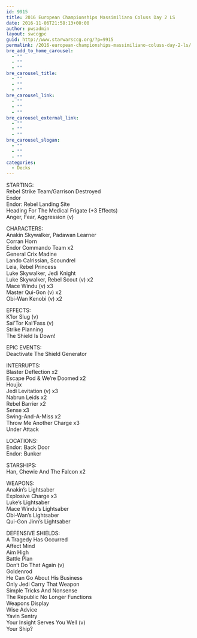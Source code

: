 ```yaml
---
id: 9915
title: 2016 European Championships Massimiliano Coluss Day 2 LS
date: 2016-11-06T21:58:13+00:00
author: pwsadmin
layout: swccgpc
guid: http://www.starwarsccg.org/?p=9915
permalink: /2016-european-championships-massimiliano-coluss-day-2-ls/
bre_add_to_home_carousel:
  - ""
  - ""
  - ""
bre_carousel_title:
  - ""
  - ""
  - ""
bre_carousel_link:
  - ""
  - ""
  - ""
bre_carousel_external_link:
  - ""
  - ""
  - ""
bre_carousel_slogan:
  - ""
  - ""
  - ""
categories:
  - Decks
---
```

STARTING:  
Rebel Strike Team/Garrison Destroyed  
Endor  
Endor: Rebel Landing Site  
Heading For The Medical Frigate (+3 Effects)  
Anger, Fear, Aggression (v)

CHARACTERS:  
Anakin Skywalker, Padawan Learner  
Corran Horn  
Endor Commando Team x2  
General Crix Madine  
Lando Calrissian, Scoundrel  
Leia, Rebel Princess  
Luke Skywalker, Jedi Knight  
Luke Skywalker, Rebel Scout (v) x2  
Mace Windu (v) x3  
Master Qui-Gon (v) x2  
Obi-Wan Kenobi (v) x2

EFFECTS:  
K&#8217;lor Slug (v)  
Sai&#8217;Tor Kal&#8217;Fass (v)  
Strike Planning  
The Shield Is Down!

EPIC EVENTS:  
Deactivate The Shield Generator

INTERRUPTS:  
Blaster Deflection x2  
Escape Pod & We&#8217;re Doomed x2  
Houjix  
Jedi Levitation (v) x3  
Nabrun Leids x2  
Rebel Barrier x2  
Sense x3  
Swing-And-A-Miss x2  
Throw Me Another Charge x3  
Under Attack

LOCATIONS:  
Endor: Back Door  
Endor: Bunker

STARSHIPS:  
Han, Chewie And The Falcon x2

WEAPONS:  
Anakin&#8217;s Lightsaber  
Explosive Charge x3  
Luke&#8217;s Lightsaber  
Mace Windu&#8217;s Lightsaber  
Obi-Wan&#8217;s Lightsaber  
Qui-Gon Jinn&#8217;s Lightsaber

DEFENSIVE SHIELDS:  
A Tragedy Has Occurred  
Affect Mind  
Aim High  
Battle Plan  
Don&#8217;t Do That Again (v)  
Goldenrod  
He Can Go About His Business  
Only Jedi Carry That Weapon  
Simple Tricks And Nonsense  
The Republic No Longer Functions  
Weapons Display  
Wise Advice  
Yavin Sentry  
Your Insight Serves You Well (v)  
Your Ship?